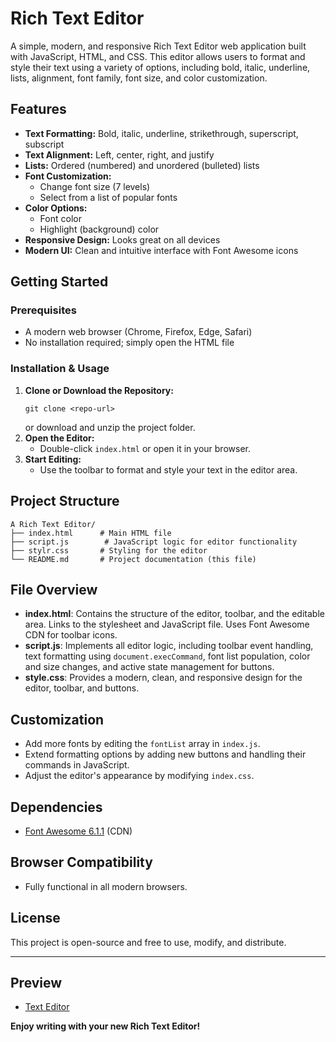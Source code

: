 # Rich Text Editor

A simple, modern, and responsive Rich Text Editor web application built with  JavaScript, HTML, and CSS. This editor allows users to format and style their text using a variety of options, including bold, italic, underline, lists, alignment, font family, font size, and color customization.

## Features

- **Text Formatting:** Bold, italic, underline, strikethrough, superscript, subscript
- **Text Alignment:** Left, center, right, and justify
- **Lists:** Ordered (numbered) and unordered (bulleted) lists
- **Font Customization:**
  - Change font size (7 levels)
  - Select from a list of popular fonts
- **Color Options:**
  - Font color
  - Highlight (background) color
- **Responsive Design:** Looks great on all devices
- **Modern UI:** Clean and intuitive interface with Font Awesome icons


## Getting Started

### Prerequisites
- A modern web browser (Chrome, Firefox, Edge, Safari)
- No installation required; simply open the HTML file

### Installation & Usage
1. **Clone or Download the Repository:**
   ```
   git clone <repo-url>
   ```
   or download and unzip the project folder.
2. **Open the Editor:**
   - Double-click `index.html` or open it in your browser.
3. **Start Editing:**
   - Use the toolbar to format and style your text in the editor area.

## Project Structure

```
A Rich Text Editor/
├── index.html      # Main HTML file
├── script.js        # JavaScript logic for editor functionality
├── stylr.css       # Styling for the editor
└── README.md       # Project documentation (this file)
```

## File Overview

- **index.html**: Contains the structure of the editor, toolbar, and the editable area. Links to the stylesheet and JavaScript file. Uses Font Awesome CDN for toolbar icons.
- **script.js**: Implements all editor logic, including toolbar event handling, text formatting using `document.execCommand`, font list population, color and size changes, and active state management for buttons.
- **style.css**: Provides a modern, clean, and responsive design for the editor, toolbar, and buttons.

## Customization
- Add more fonts by editing the `fontList` array in `index.js`.
- Extend formatting options by adding new buttons and handling their commands in JavaScript.
- Adjust the editor's appearance by modifying `index.css`.

## Dependencies
- [Font Awesome 6.1.1](https://cdnjs.cloudflare.com/ajax/libs/font-awesome/6.1.1/css/all.min.css) (CDN)

## Browser Compatibility
- Fully functional in all modern browsers.

## License

This project is open-source and free to use, modify, and distribute.

---
## Preview 

- [ Text Editor ]()

**Enjoy writing with your new Rich Text Editor!**
